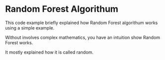 # Random Forest Algorithum

This code example briefly explained how Random Forest algorithum works using a simple example.

Without involves complex mathematics, you have an intuition show Random Forest works.

It mostly explained how it is called random. 
